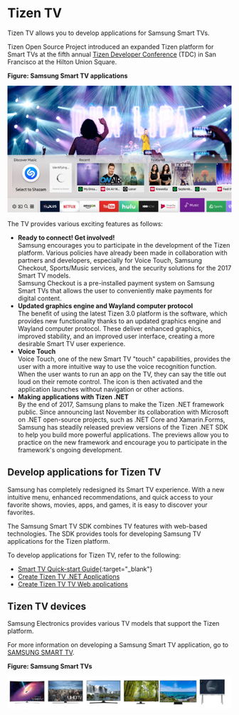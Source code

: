 # Tizen TV

Tizen TV allows you to develop applications for Samsung Smart TVs.

Tizen Open Source Project introduced an expanded Tizen platform for Smart TVs at the fifth annual [Tizen Developer Conference](https://www.tizen.org/events/2017/tizen-developer-conference-2017) (TDC)  in San Francisco at the Hilton Union Square.

**Figure: Samsung Smart TV applications**

![Samsung Smart TV applications](media/Smart-TVs-at-TDC2017_main_1.jpg)

The TV provides various exciting features as follows:

- **Ready to connect! Get involved!**  
Samsung encourages you to participate in the development of the Tizen platform. Various policies have already been made in collaboration with partners and developers, especially for Voice Touch, Samsung Checkout, Sports/Music services, and the security solutions for the 2017 Smart TV models.  
  Samsung Checkout is a pre-installed payment system on Samsung Smart TVs that allows the user to conveniently make payments for digital content.
- **Updated graphics engine and Wayland computer protocol**  
The benefit of using the latest Tizen 3.0 platform is the software, which provides new functionality thanks to an updated graphics engine and Wayland computer protocol. These deliver enhanced graphics, improved stability, and an improved user interface, creating a more desirable Smart TV user experience.
- **Voice Touch**  
Voice Touch, one of the new Smart TV "touch" capabilities, provides the user with a more intuitive way to use the voice recognition function. When the user wants to run an app on the TV, they can say the title out loud on their remote control. The icon is then activated and the application launches without navigation or other actions.
- **Making applications with Tizen .NET**  
By the end of 2017, Samsung plans to make the Tizen .NET framework public. Since announcing last November its collaboration with Microsoft on .NET open-source projects, such as .NET Core and Xamarin.Forms, Samsung has steadily released preview versions of the Tizen .NET SDK to help you build more powerful applications. The previews allow you to practice on the new framework and encourage you to participate in the framework's ongoing development.


## Develop applications for Tizen TV

Samsung has completely redesigned its Smart TV experience. With a new intuitive menu, enhanced recommendations, and quick access to your favorite shows, movies, apps, and games, it is easy to discover your favorites.

The Samsung Smart TV SDK combines TV features with web-based technologies. The SDK provides tools for developing Samsung TV applications for the Tizen platform.

To develop applications for Tizen TV, refer to the following:

- [Smart TV Quick-start Guide](http://developer.samsung.com/tv/develop/getting-started/quick-start-guide){:target="_blank"}
- [Create Tizen TV .NET Applications](https://developer.samsung.com/smarttv/develop/getting-started/creating-tv-applications.html)
- [Create Tizen TV TV Web applications](https://developer.samsung.com/smarttv/develop/tizen-net-tv/getting-started/creating-net-tv-applications.html)


## Tizen TV devices

Samsung Electronics provides various TV models that support the Tizen platform.

For more information on developing a Samsung Smart TV application, go to [SAMSUNG SMART TV](http://developer.samsung.com/tv).

**Figure: Samsung Smart TVs**

![Samsung Smart TVs](media/profile_tv_devices1.jpg)
